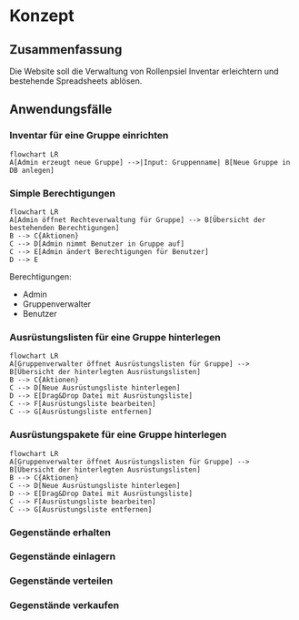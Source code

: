 # Konzept
## Zusammenfassung

Die Website soll die Verwaltung von Rollenpsiel Inventar erleichtern und bestehende Spreadsheets ablösen.

## Anwendungsfälle
### Inventar für eine Gruppe einrichten

```mermaid
flowchart LR
A[Admin erzeugt neue Gruppe] -->|Input: Gruppenname| B[Neue Gruppe in DB anlegen]
```

### Simple Berechtigungen

```mermaid
flowchart LR
A[Admin öffnet Rechteverwaltung für Gruppe] --> B[Übersicht der bestehenden Berechtigungen]
B --> C{Aktionen}
C --> D[Admin nimmt Benutzer in Gruppe auf]
C --> E[Admin ändert Berechtigungen für Benutzer]
D --> E
```

Berechtigungen:
 - Admin
 - Gruppenverwalter
 - Benutzer

### Ausrüstungslisten für eine Gruppe hinterlegen

```mermaid
flowchart LR
A[Gruppenverwalter öffnet Ausrüstungslisten für Gruppe] --> B[Übersicht der hinterlegten Ausrüstungslisten]
B --> C{Aktionen}
C --> D[Neue Ausrüstungsliste hinterlegen]
D --> E[Drag&Drop Datei mit Ausrüstungsliste]
C --> F[Ausrüstungsliste bearbeiten]
C --> G[Ausrüstungsliste entfernen]
```

### Ausrüstungspakete für eine Gruppe hinterlegen

```mermaid
flowchart LR
A[Gruppenverwalter öffnet Ausrüstungslisten für Gruppe] --> B[Übersicht der hinterlegten Ausrüstungslisten]
B --> C{Aktionen}
C --> D[Neue Ausrüstungsliste hinterlegen]
D --> E[Drag&Drop Datei mit Ausrüstungsliste]
C --> F[Ausrüstungsliste bearbeiten]
C --> G[Ausrüstungsliste entfernen]
```

### Gegenstände erhalten

### Gegenstände einlagern

### Gegenstände verteilen

### Gegenstände verkaufen
